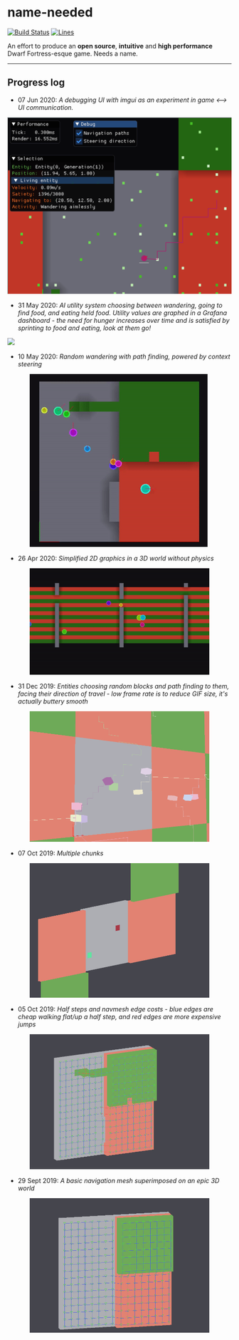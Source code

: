 # name-needed

[![Build Status](https://travis-ci.org/DomWilliams0/name-needed.svg?branch=develop)](https://travis-ci.org/DomWilliams0/name-needed)
[![Lines](https://tokei.rs/b1/github/DomWilliams0/name-needed)](https://github.com/XAMPPRocky/tokei)

An effort to produce an **open source**, **intuitive** and **high performance**  Dwarf Fortress-esque game. Needs a name.

* * *

## Progress log

* 07 Jun 2020: <em>A debugging UI with imgui as an experiment in game <--> UI communication.</em>
<p style="margin: auto">
    <img src=".screenshots/debug-ui.png"/>
</p>

* 31 May 2020: <em>AI utility system choosing between wandering, going to find food, and eating held food. Utility values are graphed in a Grafana dashboard - the need for hunger increases over time and is satisfied by sprinting to food and eating, look at them go!</em>
<p style="margin: auto">
    <img src=".screenshots/ai-wander-graph.gif"/>
</p>

* 10 May 2020: <em>Random wandering with path finding, powered by context steering</em>
<p style="margin: auto; width: 80%">
    <img src=".screenshots/path-follow.gif"/>
</p>

* 26 Apr 2020: <em>Simplified 2D graphics in a 3D world without physics</em>
<p style="margin: auto; width: 80%">
    <img src=".screenshots/simple-2d.gif"/>
</p>

* 31 Dec 2019: <em>Entities choosing random blocks and path finding to them, facing their direction of travel - low frame rate is to reduce GIF size, it's actually buttery smooth</em>
<p style="margin: auto; width: 80%">
    <img src=".screenshots/movement-with-rotation.gif"/>
</p>

* 07 Oct 2019: <em>Multiple chunks</em>
<p style="margin: auto; width: 80%">
    <img src=".screenshots/multichunk.jpg"/>
</p>

* 05 Oct 2019: <em>Half steps and navmesh edge costs - blue edges are cheap walking flat/up a half step, and red edges are more expensive jumps</em>
<p style="margin: auto; width: 80%">
    <img src=".screenshots/navmesh-halfsteps.jpg"/>
</p>

* 29 Sept 2019: <em>A basic navigation mesh superimposed on an epic 3D world</em>
<p style="margin: auto; width: 80%">
    <img src=".screenshots/navmesh.jpg"/>
</p>

